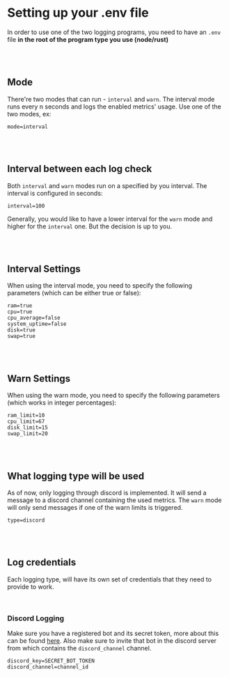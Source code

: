 # Setting up your .env file
In order to use one of the two logging programs, you need to have an `.env` file **in the root of the program type you use (node/rust)**

<br />
<br />

## Mode
There're two modes that can run - `interval` and `warn`. The interval mode runs every n seconds and logs the enabled metrics' usage. Use one of the two modes, ex:

```
mode=interval
```

<br />
<br />


## Interval between each log check
Both `interval` and `warn` modes run on a specified by you interval. The interval is configured in seconds:
```
interval=100
```


Generally, you would like to have a lower interval for the `warn` mode
 and higher for the `interval` one. But the decision is up to you.

<br />
<br />

## Interval Settings
When using the interval mode, you need to specify the following parameters (which can be either true or false):
```
ram=true
cpu=true
cpu_average=false
system_uptime=false
disk=true
swap=true
```

<br />
<br />

## Warn Settings
When using the warn mode, you need to specify the following parameters (which works in integer percentages):
```
ram_limit=10
cpu_limit=67
disk_limit=15
swap_limit=20
```

<br />
<br />

## What logging type will be used
As of now, only logging through discord is implemented. It will send a message to a discord channel containing the used metrics. The `warn` mode will only send messages if one of the warn limits is triggered.

```
type=discord
```

<br />
<br />

## Log credentials
Each logging type, will have its own set of credentials that they need to provide to work.

<br />

### Discord Logging
Make sure you have a registered bot and its secret token, more about this can be found [here](https://github.com/reactiflux/discord-irc/wiki/Creating-a-discord-bot-&-getting-a-token). Also make sure to invite that bot in the discord server from which contains the `discord_channel` channel. 

```
discord_key=SECRET_BOT_TOKEN
discord_channel=channel_id
```